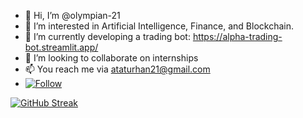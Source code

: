 - 👋 Hi, I’m @olympian-21
- 👀 I’m interested in Artificial Intelligence, Finance, and Blockchain.
- 🌱 I’m currently developing a trading bot: https://alpha-trading-bot.streamlit.app/
- 💞️ I’m looking to collaborate on internships
- 📫 You reach me via ataturhan21@gmail.com
- [![Follow](https://img.shields.io/badge/LinkedIn-0077B5?style=for-the-badge&logo=linkedin&logoColor=white)](https://www.linkedin.com/in/ata-turhan-555b5b160/)

[![GitHub Streak](https://streak-stats.demolab.com/?user=olympian-21)](https://git.io/streak-stats)

<!---
fotino21/fotino21 is a ✨ special ✨ repository because its `README.md` (this file) appears on your GitHub profile.
You can click the Preview link to take a look at your changes.
--->

